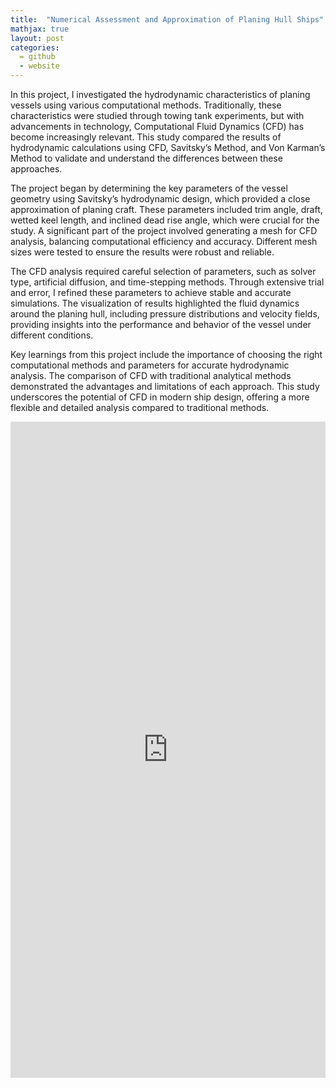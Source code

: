 ```yaml
---
title:  "Numerical Assessment and Approximation of Planing Hull Ships"
mathjax: true
layout: post
categories: 
  = github
  - website
---
```


In this project, I investigated the hydrodynamic characteristics of planing vessels using various computational methods. Traditionally, these characteristics were studied through towing tank experiments, but with advancements in technology, Computational Fluid Dynamics (CFD) has become increasingly relevant. This study compared the results of hydrodynamic calculations using CFD, Savitsky’s Method, and Von Karman’s Method to validate and understand the differences between these approaches.

The project began by determining the key parameters of the vessel geometry using Savitsky’s hydrodynamic design, which provided a close approximation of planing craft. These parameters included trim angle, draft, wetted keel length, and inclined dead rise angle, which were crucial for the study. A significant part of the project involved generating a mesh for CFD analysis, balancing computational efficiency and accuracy. Different mesh sizes were tested to ensure the results were robust and reliable.

The CFD analysis required careful selection of parameters, such as solver type, artificial diffusion, and time-stepping methods. Through extensive trial and error, I refined these parameters to achieve stable and accurate simulations. The visualization of results highlighted the fluid dynamics around the planing hull, including pressure distributions and velocity fields, providing insights into the performance and behavior of the vessel under different conditions.

Key learnings from this project include the importance of choosing the right computational methods and parameters for accurate hydrodynamic analysis. The comparison of CFD with traditional analytical methods demonstrated the advantages and limitations of each approach. This study underscores the potential of CFD in modern ship design, offering a more flexible and detailed analysis compared to traditional methods.

<embed src="https://kodendaal.github.io/assets/numerical_ship_hydro_a2.pdf" type="application/pdf" width="100%" height="1050" />
